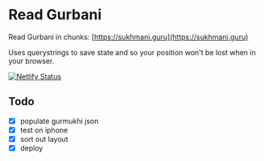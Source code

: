 # Read Gurbani
Read Gurbani in chunks: [https://sukhmani.guru](https://sukhmani.guru)

Uses querystrings to save state and so your position won't be lost when in your browser.

[![Netlify Status](https://api.netlify.com/api/v1/badges/9daa93dc-86aa-4107-9630-d221b949fe43/deploy-status)](https://app.netlify.com/sites/relaxed-goodall-21997d/deploys)

## Todo
- [x] populate gurmukhi json
- [x] test on iphone
- [x] sort out layout
- [x] deploy
